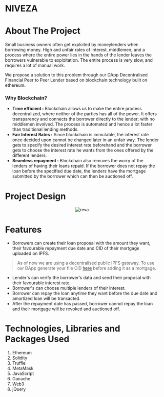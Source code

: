 # NIVEZA

# About The Project

Small business owners often get exploited by moneylenders when borrowing money. High and unfair rates of interest, middlemen, and a process where the entire power lies in the hands of the lender leaves the borrowers vulnerable to exploitation. The entire process is very slow, and requires a lot of manual work.

We propose a solution to this problem through our DApp Decentralised Financial Peer to Peer Lender based on blockchain technology built on ethereum.

### Why Blockchain?

* **Time efficient :** Blockchain allows us to make the entire process decentralized, where neither of the parties has all of the power. It offers transparency and connects the borrower directly to the lender; with no middlemen involved. The process is automated and hence a lot faster than traditional lending methods.
* **Fair Interest Rates :** Since blockchain is immutable, the interest rate once decided upon cannot be changed later in an unfair way. The lender gets to specify the desired interest rate beforehand and the borrower gets to choose the interest rate he wants from the ones offered by the different lenders.
* **Seamless repayment :** Blockchain also removes the worry of the lenders of having their loans repaid. If the borrower does not repay the loan before the specified due date, the lenders have the mortgage submitted by the borrower which can then be auctioned off.

# Project Design

<p align ="center">
<img src="https://i.ibb.co/z54hX1v/Untitled-Workspace.png" alt="reva" border="0">
</p>


# Features

* Borrowers can create their loan proposal with the amount they want, their favourable repayment due date and CID of their mortgage uploaded on IPFS.
> As of now we are using a decentralised public IPFS gateway. To use our DApp generate your file CID [here](https://www.dreamlink.cloud/) before adding it as a mortgage.
* Lender's can verify the borrower's data and send their proposal with their favourable interest rate.
* Borrower's can choose multiple lenders of their interest.
* Borrower can repay the loan anytime they want before the due date and amortized loan will be transacted.
* After the repayment date has passed, borrower cannot repay the loan and their mortgage will be revoked and auctioned off.

<div id="technologies-used" />

# Technologies, Libraries and Packages Used

1. Ethereum
2. Solidity
3. Truffle
4. MetaMask
5. JavaScript
6. Ganache
7. Web3
8. jQuery
